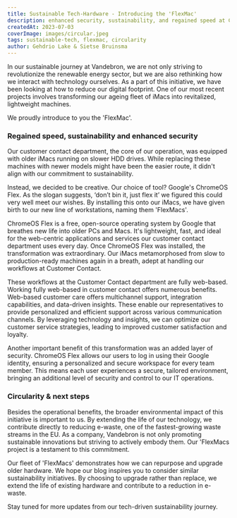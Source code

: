 ```yaml
---
title: Sustainable Tech-Hardware - Introducing the 'FlexMac' 
description: enhanced security, sustainability, and regained speed at Customer Contact while being sustainable and circular
createdAt: 2023-07-03
coverImage: images/circular.jpeg
tags: sustainable-tech, flexmac, circularity
author: Gehdrio Lake & Sietse Bruinsma
---
```


In our sustainable journey at Vandebron, we are not only striving to revolutionize the renewable energy sector, but we are also rethinking how we interact with technology ourselves. As a part of this initiative, we have been looking at how to reduce our digital footprint. One of our most recent projects involves transforming our ageing fleet of iMacs into revitalized, lightweight machines. 

We proudly introduce to you the 'FlexMac'.

### Regained speed, sustainability and enhanced security
Our customer contact department, the core of our operation, was equipped with older iMacs running on slower HDD drives. While replacing these machines with newer models might have been the easier route, it didn't align with our commitment to sustainability. 

Instead, we decided to be creative. Our choice of tool? Google's ChromeOS Flex. As the slogan suggests, ‘don’t bin it, just flex it’ we figured this could very well meet our wishes. By installing this onto our iMacs, we have given birth to our new line of workstations, naming them 'FlexMacs'.

ChromeOS Flex is a free, open-source operating system by Google that breathes new life into older PCs and Macs. It's lightweight, fast, and ideal for the web-centric applications and services our customer contact department uses every day. Once ChromeOS Flex was installed, the transformation was extraordinary. Our iMacs metamorphosed from slow to production-ready machines again in a breath, adept at handling our workflows at Customer Contact.

These workflows at the Customer Contact department are fully web-based. Working fully web-based in customer contact offers numerous benefits. Web-based customer care offers multichannel support, integration capabilities, and data-driven insights. These enable our representatives to provide personalized and efficient support across various communication channels. By leveraging technology and insights, we can optimize our customer service strategies, leading to improved customer satisfaction and loyalty.

Another important benefit of this transformation was an added layer of security. ChromeOS Flex allows our users to log in using their Google identity, ensuring a personalized and secure workspace for every team member. This means each user experiences a secure, tailored environment, bringing an additional level of security and control to our IT operations.

### Circularity & next steps
Besides the operational benefits, the broader environmental impact of this initiative is important to us. By extending the life of our technology, we contribute directly to reducing e-waste, one of the fastest-growing waste streams in the EU. As a company, Vandebron is not only promoting sustainable innovations but striving to actively embody them. Our 'FlexMacs project is a testament to this commitment.

Our fleet of 'FlexMacs' demonstrates how we can repurpose and upgrade older hardware. We hope our blog inspires you to consider similar sustainability initiatives. By choosing to upgrade rather than replace, we extend the life of existing hardware and contribute to a reduction in e-waste.

Stay tuned for more updates from our tech-driven sustainability journey.